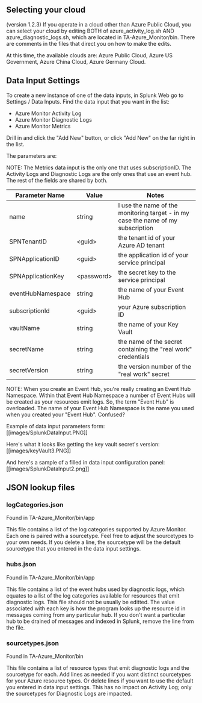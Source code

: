 ## Selecting your cloud
(version 1.2.3)
If you operate in a cloud other than Azure Public Cloud, you can select your cloud by editing BOTH of azure_activity_log.sh AND azure_diagnostic_logs.sh, which are located in TA-Azure_Monitor/bin. There are comments in the files that direct you on how to make the edits.

At this time, the available clouds are: Azure Public Cloud, Azure US Government, Azure China Cloud, Azure Germany Cloud.

## Data Input Settings
To create a new instance of one of the data inputs, in Splunk Web go to Settings / Data Inputs. Find the data input that you want in the list:
* Azure Monitor Activity Log
* Azure Monitor Diagnostic Logs
* Azure Monitor Metrics

Drill in and click the "Add New" button, or click "Add New" on the far right in the list.  

The parameters are:  

NOTE: The Metrics data input is the only one that uses subscriptionID. The Activity Logs and Diagnostic Logs are the only ones that use an event hub. The rest of the fields are shared by both. 

| Parameter Name | Value | Notes |
|----------------|-------|-------|
| name | string | I use the name of the monitoring target - in my case the name of my subscription |
| SPNTenantID | \<guid\> | the tenant id of your Azure AD tenant |
| SPNApplicationID | \<guid\> | the application id of your service principal |
| SPNApplicationKey | \<password\> | the secret key to the service principal |
| eventHubNamespace | string | the name of your Event Hub |
| subscriptionId | \<guid\> | your Azure subscription ID |
| vaultName | string | the name of your Key Vault |
| secretName | string | the name of the secret containing the "real work" credentials |
| secretVersion | string | the version number of the "real work" secret |

NOTE: When you create an Event Hub, you're really creating an Event Hub Namespace. Within that Event Hub Namespace a number of Event Hubs will be created as your resources emit logs. So, the term "Event Hub" is overloaded. The name of your Event Hub Namespace is the name you used when you created your "Event Hub". Confused?

Example of data input parameters form:  
[[images/SplunkDataInput.PNG]]

Here's what it looks like getting the key vault secret's version:  
[[images/keyVault3.PNG]]

And here's a sample of a filled in data input configuration panel:  
[[images/SplunkDataInput2.png]]

## JSON lookup files

### logCategories.json
Found in TA-Azure_Monitor/bin/app

This file contains a list of the log categories supported by Azure Monitor. Each one is paired with a sourcetype. Feel free to adjust the sourcetypes to your own needs. If you delete a line, the sourcetype will be the default sourcetype that you entered in the data input settings.

### hubs.json
Found in TA-Azure_Monitor/bin/app

This file contains a list of the event hubs used by diagnostic logs, which equates to a list of the log categories available for resources that emit diagnostic logs. This file should not be usually be editted. The value associated with each key is how the program looks up the resource id in messages coming from any particular hub. If you don't want a particular hub to be drained of messages and indexed in Splunk, remove the line from the file.

### sourcetypes.json
Found in TA-Azure_Monitor/bin

This file contains a list of resource types that emit diagnostic logs and the sourcetype for each. Add lines as needed if you want distinct sourcetypes for your Azure resource types. Or delete lines if you want to use the default you entered in data input settings. This has no impact on Activity Log; only the sourcetypes for Diagnostic Logs are impacted.
